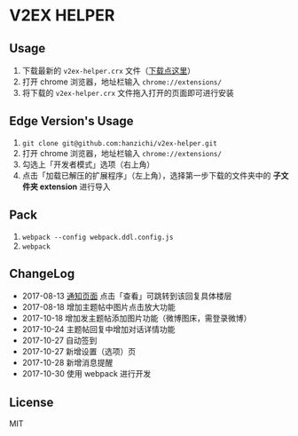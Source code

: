# V2EX HELPER

## Usage

1. 下载最新的 `v2ex-helper.crx` 文件（[下载点这里](https://github.com/hanzichi/v2ex-helper/releases)）
2. 打开 chrome 浏览器，地址栏输入 `chrome://extensions/`
3. 将下载的 `v2ex-helper.crx` 文件拖入打开的页面即可进行安装

## Edge Version's Usage

1. `git clone git@github.com:hanzichi/v2ex-helper.git`
2. 打开 chrome 浏览器，地址栏输入 `chrome://extensions/`
3. 勾选上「开发者模式」选项（右上角）
4. 点击「加载已解压的扩展程序」（左上角），选择第一步下载的文件夹中的 **子文件夹 extension** 进行导入

## Pack 

1. `webpack --config webpack.ddl.config.js`
2. `webpack`

## ChangeLog

- 2017-08-13 [通知页面](https://www.v2ex.com/notifications) 点击「查看」可跳转到该回复具体楼层
- 2017-08-18 增加主题帖中图片点击放大功能
- 2017-10-18 增加发主题帖添加图片功能（微博图床，需登录微博）
- 2017-10-24 主题帖回复中增加对话详情功能
- 2017-10-27 自动签到
- 2017-10-27 新增设置（选项）页
- 2017-10-28 新增消息提醒
- 2017-10-30 使用 webpack 进行开发

## License

MIT